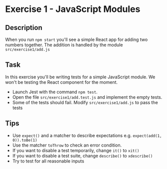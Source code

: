 # Exercise 1 - JavaScript Modules

## Description

When you run `npm start` you'll see a simple React app for adding two numbers together. The addition is handled by the module `src/exercise1/add.js`

## Task

In this exercise you'll be writing tests for a simple JavaScript module. We won't be testing the React component for the moment.

- Launch Jest with the command `npm test`.
- Open the file `src/exercise1/add.test.js` and implement the empty tests.
- Some of the tests should fail. Modify `src/exercise1/add.js` to pass the tests

## Tips

- Use `expect()` and a matcher to describe expectations e.g. `expect(add(1, 0)).toBe(1)`
- Use the matcher `toThrow` to check an error condition.
- If you want to disable a test temporarily, change `it()` to `xit()`
- If you want to disable a test suite, change `describe()` to `xdescribe()`
- Try to test for all reasonable inputs
